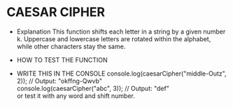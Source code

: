 # CAESAR CIPHER

- Explanation
This function shifts each letter in a string by a given number k. Uppercase and lowercase letters are rotated within the alphabet, while other characters stay the same.

- HOW TO TEST THE FUNCTION

- WRITE THIS IN THE CONSOLE 
console.log(caesarCipher("middle-Outz", 2)); // Output: "okffng-Qwvb"  
console.log(caesarCipher("abc", 3));         // Output: "def"  
or test it with any word and shift number.
